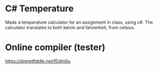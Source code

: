# C# Temperature
Made a temperature calculator for an assignment in class, using c#. 
The calculator translates to both kelvin and fahrenheit, from celsius.

# Online compiler (tester)
https://dotnetfiddle.net/fDdmSu